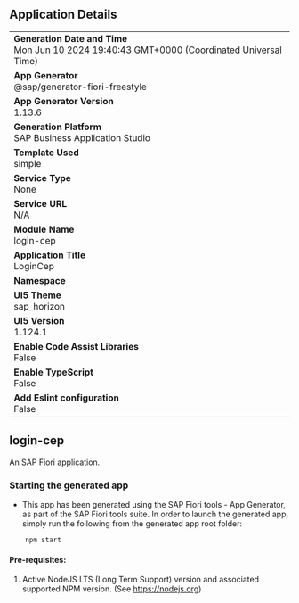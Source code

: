 ## Application Details
|               |
| ------------- |
|**Generation Date and Time**<br>Mon Jun 10 2024 19:40:43 GMT+0000 (Coordinated Universal Time)|
|**App Generator**<br>@sap/generator-fiori-freestyle|
|**App Generator Version**<br>1.13.6|
|**Generation Platform**<br>SAP Business Application Studio|
|**Template Used**<br>simple|
|**Service Type**<br>None|
|**Service URL**<br>N/A
|**Module Name**<br>login-cep|
|**Application Title**<br>LoginCep|
|**Namespace**<br>|
|**UI5 Theme**<br>sap_horizon|
|**UI5 Version**<br>1.124.1|
|**Enable Code Assist Libraries**<br>False|
|**Enable TypeScript**<br>False|
|**Add Eslint configuration**<br>False|

## login-cep

An SAP Fiori application.

### Starting the generated app

-   This app has been generated using the SAP Fiori tools - App Generator, as part of the SAP Fiori tools suite.  In order to launch the generated app, simply run the following from the generated app root folder:

```
    npm start
```

#### Pre-requisites:

1. Active NodeJS LTS (Long Term Support) version and associated supported NPM version.  (See https://nodejs.org)


